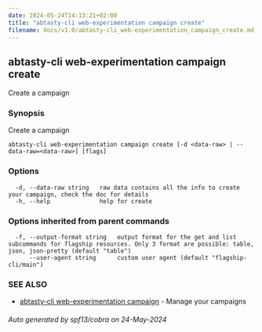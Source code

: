 ```yaml
---
date: 2024-05-24T14:13:21+02:00
title: "abtasty-cli web-experimentation campaign create"
filename: docs/v1.0/abtasty-cli_web-experimentation_campaign_create.md
---
```

## abtasty-cli web-experimentation campaign create

Create a campaign

### Synopsis

Create a campaign

```
abtasty-cli web-experimentation campaign create [-d <data-raw> | --data-raw=<data-raw>] [flags]
```

### Options

```
  -d, --data-raw string   raw data contains all the info to create your campaign, check the doc for details
  -h, --help              help for create
```

### Options inherited from parent commands

```
  -f, --output-format string   output format for the get and list subcommands for flagship resources. Only 3 format are possible: table, json, json-pretty (default "table")
      --user-agent string      custom user agent (default "flagship-cli/main")
```

### SEE ALSO

* [abtasty-cli web-experimentation campaign](/docs/v1.0/abtasty-cli_web-experimentation_campaign.md)	 - Manage your campaigns

###### Auto generated by spf13/cobra on 24-May-2024
